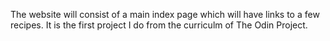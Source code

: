 The website will consist of a main index page which will have links to a few recipes. It is the first project I do from the curriculm of The Odin Project.
